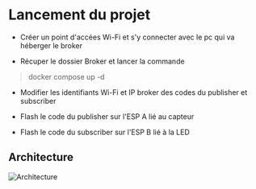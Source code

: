 # Lancement du projet

- Créer un point d'accées Wi-Fi et s'y connecter avec le pc qui va héberger le broker

- Récuper le dossier Broker et lancer la commande 

> docker compose up -d 

- Modifier les identifiants Wi-Fi et IP broker des codes du publisher et subscriber

- Flash le code du publisher sur l'ESP A lié au capteur

- Flash le code du subscriber sur l'ESP B lié à la LED


## Architecture 

![Architecture]([https://github.com/quentin-beaufort/smart_forest/blob/main/TP2/Architecture.pdf](https://github.com/quentin-beaufort/smart_forest/blob/main/TP2/Architecture.pdf))
